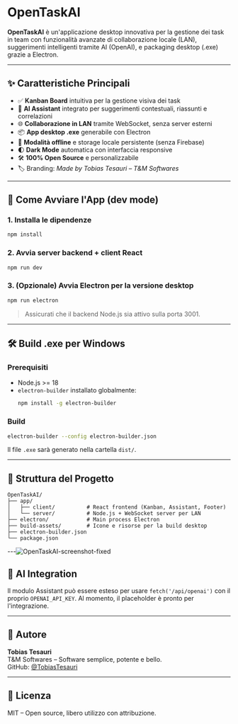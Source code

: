 
# OpenTaskAI

**OpenTaskAI** è un'applicazione desktop innovativa per la gestione dei task in team con funzionalità avanzate di collaborazione locale (LAN), suggerimenti intelligenti tramite AI (OpenAI), e packaging desktop (.exe) grazie a Electron.

---

## ✨ Caratteristiche Principali

- ✅ **Kanban Board** intuitiva per la gestione visiva dei task
- 🤖 **AI Assistant** integrato per suggerimenti contestuali, riassunti e correlazioni
- 🌐 **Collaborazione in LAN** tramite WebSocket, senza server esterni
- 📦 **App desktop .exe** generabile con Electron
- 🧠 **Modalità offline** e storage locale persistente (senza Firebase)
- 🌓 **Dark Mode** automatica con interfaccia responsive
- 🛠 **100% Open Source** e personalizzabile
- 🏷️ Branding: *Made by Tobias Tesauri – T&M Softwares*

---

## 🚀 Come Avviare l'App (dev mode)

### 1. Installa le dipendenze

```bash
npm install
```

### 2. Avvia server backend + client React

```bash
npm run dev
```

### 3. (Opzionale) Avvia Electron per la versione desktop

```bash
npm run electron
```

> Assicurati che il backend Node.js sia attivo sulla porta 3001.

---

## 🛠 Build .exe per Windows

### Prerequisiti

- Node.js >= 18
- `electron-builder` installato globalmente:
  ```bash
  npm install -g electron-builder
  ```

### Build

```bash
electron-builder --config electron-builder.json
```

Il file `.exe` sarà generato nella cartella `dist/`.

---

## 📁 Struttura del Progetto

```
OpenTaskAI/
├── app/
│   ├── client/          # React frontend (Kanban, Assistant, Footer)
│   └── server/          # Node.js + WebSocket server per LAN
├── electron/            # Main process Electron
├── build-assets/        # Icone e risorse per la build desktop
├── electron-builder.json
└── package.json
```

---![OpenTaskAI-screenshot-fixed](https://github.com/user-attachments/assets/7bf65de5-c1fd-48e2-8213-312ffcee5d69)


## 🧠 AI Integration

Il modulo Assistant può essere esteso per usare `fetch('/api/openai')` con il proprio `OPENAI_API_KEY`. Al momento, il placeholder è pronto per l'integrazione.

---

## 📣 Autore

**Tobias Tesauri**  
T&M Softwares – Software semplice, potente e bello.  
GitHub: [@TobiasTesauri](https://github.com/TobiasTesauri)

---

## 📄 Licenza

MIT – Open source, libero utilizzo con attribuzione.
